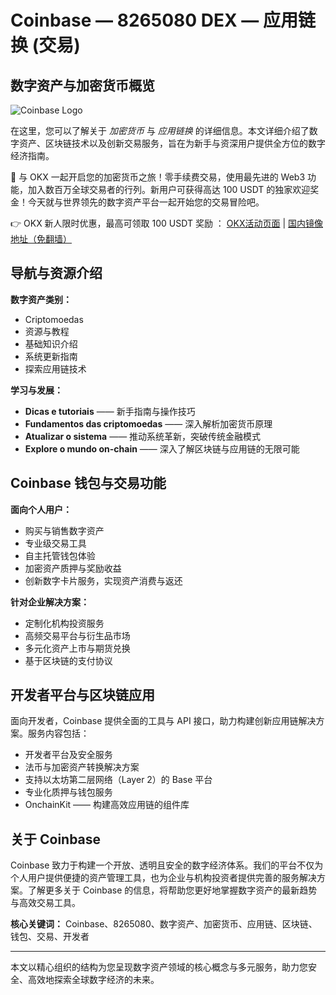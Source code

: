 # Coinbase — 8265080 DEX — 应用链换 (交易)

## 数字资产与加密货币概览

![Coinbase Logo](https://images.ctfassets.net/q5ulk4bp65r7/3TBS4oVkD1ghowTqVQJlqj/2dfd4ea3b623a7c0d8deb2ff445dee9e/Consumer_Wordmark.svg)

在这里，您可以了解关于 *加密货币* 与 *应用链换* 的详细信息。本文详细介绍了数字资产、区块链技术以及创新交易服务，旨在为新手与资深用户提供全方位的数字经济指南。

🚀 与 OKX 一起开启您的加密货币之旅！零手续费交易，使用最先进的 Web3 功能，加入数百万全球交易者的行列。新用户可获得高达 100 USDT 的独家欢迎奖金！今天就与世界领先的数字资产平台一起开始您的交易冒险吧。

👉 OKX 新人限时优惠，最高可领取 100 USDT 奖励 ： [OKX活动页面](https://bit.ly/OKXe) | [国内镜像地址（免翻墙）](https://bit.ly/okX)

## 导航与资源介绍

**数字资产类别：**

- Criptomoedas  
- 资源与教程  
- 基础知识介绍  
- 系统更新指南  
- 探索应用链技术  

**学习与发展：**

- **Dicas e tutoriais** —— 新手指南与操作技巧  
- **Fundamentos das criptomoedas** —— 深入解析加密货币原理  
- **Atualizar o sistema** —— 推动系统革新，突破传统金融模式  
- **Explore o mundo on-chain** —— 深入了解区块链与应用链的无限可能  

## Coinbase 钱包与交易功能

**面向个人用户：**

- 购买与销售数字资产  
- 专业级交易工具  
- 自主托管钱包体验  
- 加密资产质押与奖励收益  
- 创新数字卡片服务，实现资产消费与返还  

**针对企业解决方案：**

- 定制化机构投资服务  
- 高频交易平台与衍生品市场  
- 多元化资产上市与期货兑换  
- 基于区块链的支付协议  

## 开发者平台与区块链应用

面向开发者，Coinbase 提供全面的工具与 API 接口，助力构建创新应用链解决方案。服务内容包括：

- 开发者平台及安全服务  
- 法币与加密资产转换解决方案  
- 支持以太坊第二层网络（Layer 2）的 Base 平台  
- 专业化质押与钱包服务  
- OnchainKit —— 构建高效应用链的组件库  

## 关于 Coinbase

Coinbase 致力于构建一个开放、透明且安全的数字经济体系。我们的平台不仅为个人用户提供便捷的资产管理工具，也为企业与机构投资者提供完善的服务解决方案。了解更多关于 Coinbase 的信息，将帮助您更好地掌握数字资产的最新趋势与高效交易工具。

**核心关键词：** Coinbase、8265080、数字资产、加密货币、应用链、区块链、钱包、交易、开发者

---

本文以精心组织的结构为您呈现数字资产领域的核心概念与多元服务，助力您安全、高效地探索全球数字经济的未来。